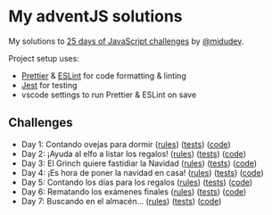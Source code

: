 # My adventJS solutions

My solutions to [25 days of JavaScript challenges](https://adventjs.dev/) by [@midudev](https://twitter.com/midudev).

Project setup uses:

- [Prettier](https://prettier.io/) & [ESLint](https://eslint.org/) for code formatting & linting
- [Jest](https://jestjs.io/) for testing
- vscode settings to run Prettier & ESLint on save

## Challenges

- Day 1: Contando ovejas para dormir ([rules](https://adventjs.dev/challenges/01)) ([tests](./tests/day01.test.js)) ([code](./src/day01.js))
- Day 2: ¡Ayuda al elfo a listar los regalos! ([rules](https://adventjs.dev/challenges/02)) ([tests](./tests/day02.test.js)) ([code](./src/day02.js))
- Day 3: El Grinch quiere fastidiar la Navidad ([rules](https://adventjs.dev/challenges/03)) ([tests](./tests/day03.test.js)) ([code](./src/day03.js))
- Day 4: ¡Es hora de poner la navidad en casa! ([rules](https://adventjs.dev/challenges/04)) ([tests](./tests/day04.test.js)) ([code](./src/day04.js))
- Day 5: Contando los días para los regalos ([rules](https://adventjs.dev/challenges/05)) ([tests](./tests/day05.test.js)) ([code](./src/day05.js))
- Day 6: Rematando los exámenes finales ([rules](https://adventjs.dev/challenges/06)) ([tests](./tests/day06.test.js)) ([code](./src/day06.js))
- Day 7: Buscando en el almacén... ([rules](https://adventjs.dev/challenges/07)) ([tests](./tests/day07.test.js)) ([code](./src/day07.js))
